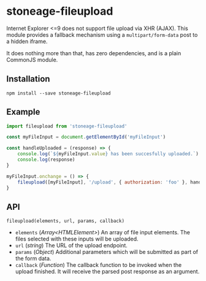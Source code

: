 # stoneage-fileupload

Internet Explorer <=9 does not support file upload via XHR (AJAX). This module provides a fallback mechanism using a `multipart/form-data` post to a hidden iframe.

It does nothing more than that, has zero dependencies, and is a plain CommonJS module.


## Installation

```
npm install --save stoneage-fileupload
```

## Example

```javascript
import fileupload from 'stoneage-fileupload'

const myFileInput = document.getElementById('myFileInput')

const handleUploaded = (response) => {
	console.log(`${myFileInput.value} has been succesfully uploaded.`)
	console.log(response)
}

myFileInput.onchange = () => {
	fileupload([myFileInput], '/upload', { authorization: 'foo' }, handleUploaded)
}
```

## API

```
fileupload(elements, url, params, callback)
```

- `elements` (*Array\<HTMLElement\>*) An array of file input elements. The files selected with these inputs will be uploaded.
- `url` (*string*) The URL of the upload endpoint.
- `params` (*Object*) Additional parameters which will be submitted as part of the form data.
- `callback` (*Function*) The callback function to be invoked when the upload finished. It will receive the parsed post response as an argument.
